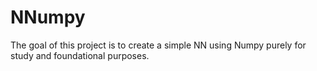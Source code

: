 # NNumpy

The goal of this project is to create a simple NN using Numpy purely for study and foundational purposes.
